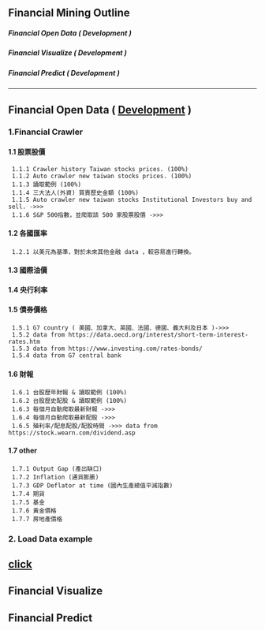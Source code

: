 ## Financial Mining Outline 
##### Financial Open Data ( Development )
##### Financial Visualize ( Development )
##### Financial Predict ( Development )

-------------------------------------------------------------------------------------------------

## Financial Open Data ( [Development](https://github.com/f496328mm/FinancialMining/tree/master/FinancialOpenData)  )

### 1.Financial Crawler
#### 1.1 股票股價
     1.1.1 Crawler history Taiwan stocks prices. (100%)
     1.1.2 Auto crawler new taiwan stocks prices. (100%)
     1.1.3 讀取範例 (100%)
     1.1.4 三大法人(外資) 買賣歷史金額 (100%)
     1.1.5 Auto crawler new taiwan stocks Institutional Investors buy and sell. ->>>
     1.1.6 S&P 500指數，並爬取該 500 家股票股價 ->>>
#### 1.2 各國匯率 
     1.2.1 以美元為基準，對於未來其他金融 data ，較容易進行轉換。
#### 1.3 國際油價
#### 1.4 央行利率
#### 1.5 債券價格
     1.5.1 G7 country ( 美國、加拿大、英國、法國、德國、義大利及日本 )->>>
     1.5.2 data from https://data.oecd.org/interest/short-term-interest-rates.htm
     1.5.3 data from https://www.investing.com/rates-bonds/
     1.5.4 data from G7 central bank
     
#### 1.6 財報
     1.6.1 台股歷年財報 & 讀取範例 (100%) 
     1.6.2 台股歷史配股 & 讀取範例 (100%)
     1.6.3 每個月自動爬取最新財報 ->>>
     1.6.4 每個月自動爬取最新配股 ->>>
     1.6.5 殖利率/配息配股/配股時間 ->>> data from https://stock.wearn.com/dividend.asp
#### 1.7 other 
     1.7.1 Output Gap (產出缺口)
     1.7.2 Inflation (通貨膨脹)
     1.7.3 GDP Deflator at time (國內生產總值平減指數)
     1.7.4 期貨
     1.7.5 基金
     1.7.6 黃金價格
     1.7.7 房地產價格

### 2. Load Data example
[click](https://github.com/f496328mm/FinancialMining/tree/master/FinancialOpenData)
-------------------------------------------------------------------------------------------------

## Financial Visualize
## Financial Predict






